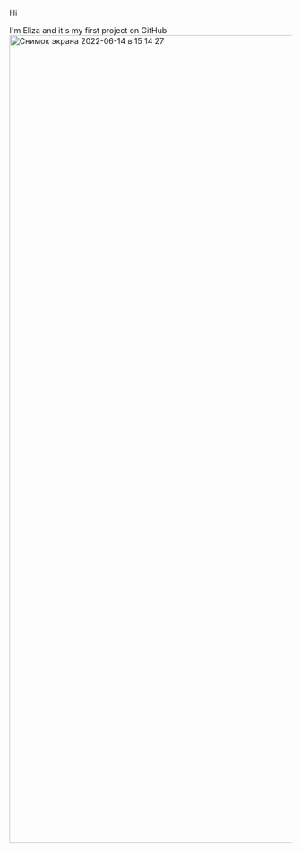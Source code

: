 Hi

I'm Eliza and it's my first project on GitHub
<img width="1440" alt="Снимок экрана 2022-06-14 в 15 14 27" src="https://user-images.githubusercontent.com/98046082/173574691-6ca1e77a-aa52-4b4c-8c67-e74b711ada9c.png">
